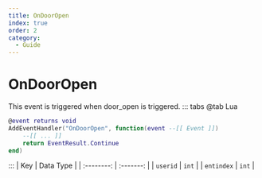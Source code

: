 ```yaml
---
title: OnDoorOpen
index: true
order: 2
category:
  - Guide
---
```


# OnDoorOpen
This event is triggered when door_open is triggered.
::: tabs
@tab Lua
```lua
@event returns void
AddEventHandler("OnDoorOpen", function(event --[[ Event ]])
    --[[ ... ]]
    return EventResult.Continue
end)
```

:::
|     Key    | Data Type |
| :--------: | :-------: |
|  `userid`  |   `int`   |
| `entindex` |   `int`   |